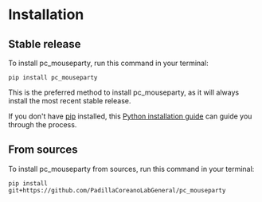 # Installation

## Stable release

To install pc_mouseparty, run this command in your terminal:

```
pip install pc_mouseparty
```

This is the preferred method to install pc_mouseparty, as it will always install the most recent stable release.

If you don't have [pip](https://pip.pypa.io) installed, this [Python installation guide](http://docs.python-guide.org/en/latest/starting/installation/) can guide you through the process.

## From sources

To install pc_mouseparty from sources, run this command in your terminal:

```
pip install git+https://github.com/PadillaCoreanoLabGeneral/pc_mouseparty
```
